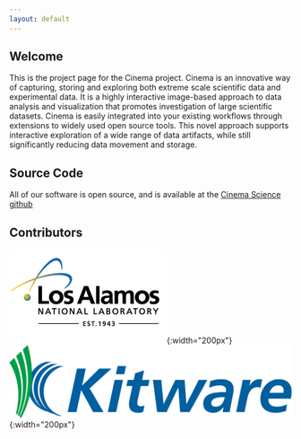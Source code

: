 ```yaml
---
layout: default
---
```


## [](#header-2)Welcome

This is the project page for the Cinema project.  Cinema is an innovative way of capturing, storing and exploring both extreme scale scientific data and experimental data. It is a highly interactive image-based approach to data analysis and visualization that promotes investigation of large scientific datasets.  Cinema is easily integrated into your existing workflows through extensions to widely used open source tools. This novel approach supports interactive exploration of a wide range of data artifacts, while still significantly reducing data movement and storage. 

## [](#header-2)Source Code

All of our software is open source, and is available at the
[Cinema Science github](http://www.github.com/cinemascience)


## [](#header-2)Contributors

![logo](/assets/lanl-logo-footer.png){:width="200px"}
![logo](/assets/kitware_logo.png){:width="200px"}
